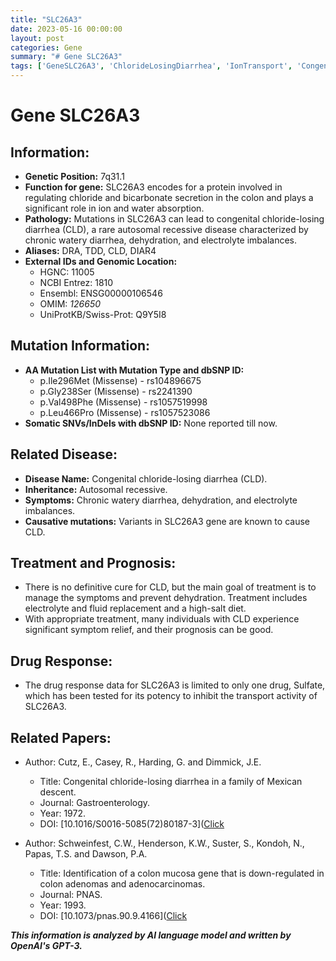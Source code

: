 ```yaml
---
title: "SLC26A3"
date: 2023-05-16 00:00:00
layout: post
categories: Gene
summary: "# Gene SLC26A3"
tags: ['GeneSLC26A3', 'ChlorideLosingDiarrhea', 'IonTransport', 'CongenitalDisease', 'Mutation', 'Treatment', 'DrugResponse', 'Prognosis']
---
```


# Gene SLC26A3

## Information:

- **Genetic Position:** 7q31.1
- **Function for gene:** SLC26A3 encodes for a protein involved in regulating chloride and bicarbonate secretion in the colon and plays a significant role in ion and water absorption.
- **Pathology:** Mutations in SLC26A3 can lead to congenital chloride-losing diarrhea (CLD), a rare autosomal recessive disease characterized by chronic watery diarrhea, dehydration, and electrolyte imbalances.
- **Aliases:** DRA, TDD, CLD, DIAR4 
- **External IDs and Genomic Location:**
    - HGNC: 11005
    - NCBI Entrez: 1810
    - Ensembl: ENSG00000106546
    - OMIM: *126650*
    - UniProtKB/Swiss-Prot: Q9Y5I8

## Mutation Information:
- **AA Mutation List with Mutation Type and dbSNP ID:**
   - p.Ile296Met (Missense) - rs104896675
   - p.Gly238Ser (Missense) - rs2241390
   - p.Val498Phe (Missense) - rs1057519998
   - p.Leu466Pro (Missense) - rs1057523086
- **Somatic SNVs/InDels with dbSNP ID:** None reported till now. 

## Related Disease:
- **Disease Name:** Congenital chloride-losing diarrhea (CLD).
- **Inheritance:** Autosomal recessive.
- **Symptoms:** Chronic watery diarrhea, dehydration, and electrolyte imbalances.
- **Causative mutations:** Variants in SLC26A3 gene are known to cause CLD.

## Treatment and Prognosis:
- There is no definitive cure for CLD, but the main goal of treatment is to manage the symptoms and prevent dehydration. Treatment includes electrolyte and fluid replacement and a high-salt diet.
- With appropriate treatment, many individuals with CLD experience significant symptom relief, and their prognosis can be good.

## Drug Response:
- The drug response data for SLC26A3 is limited to only one drug, Sulfate, which has been tested for its potency to inhibit the transport activity of SLC26A3. 

## Related Papers:
- Author: Cutz, E., Casey, R., Harding, G. and Dimmick, J.E.
  - Title: Congenital chloride-losing diarrhea in a family of Mexican descent.
  - Journal: Gastroenterology.
  - Year: 1972.
  - DOI: [10.1016/S0016-5085(72)80187-3]([Click](https://doi.org/10.1016/S0016-5085(72)80187-3)

- Author: Schweinfest, C.W., Henderson, K.W., Suster, S., Kondoh, N., Papas, T.S. and Dawson, P.A.
  - Title: Identification of a colon mucosa gene that is down-regulated in colon adenomas and adenocarcinomas.
  - Journal: PNAS.
  - Year: 1993.
  - DOI: [10.1073/pnas.90.9.4166]([Click](https://doi.org/10.1073/pnas.90.9.4166)

**_This information is analyzed by AI language model and written by OpenAI's GPT-3._**